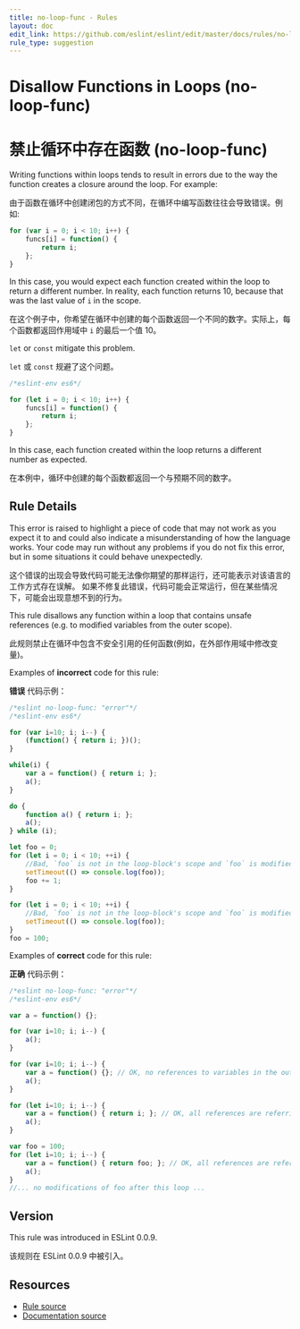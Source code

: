 ```yaml
---
title: no-loop-func - Rules
layout: doc
edit_link: https://github.com/eslint/eslint/edit/master/docs/rules/no-loop-func.md
rule_type: suggestion
---
```

<!-- Note: No pull requests accepted for this file. See README.md in the root directory for details. -->

# Disallow Functions in Loops (no-loop-func)

# 禁止循环中存在函数 (no-loop-func)

Writing functions within loops tends to result in errors due to the way the function creates a closure around the loop. For example:

由于函数在循环中创建闭包的方式不同，在循环中编写函数往往会导致错误。例如:

```js
for (var i = 0; i < 10; i++) {
    funcs[i] = function() {
        return i;
    };
}
```

In this case, you would expect each function created within the loop to return a different number. In reality, each function returns 10, because that was the last value of `i` in the scope.

在这个例子中，你希望在循环中创建的每个函数返回一个不同的数字。实际上，每个函数都返回作用域中 `i` 的最后一个值 10。

`let` or `const` mitigate this problem.

`let` 或 `const` 规避了这个问题。 

```js
/*eslint-env es6*/

for (let i = 0; i < 10; i++) {
    funcs[i] = function() {
        return i;
    };
}
```

In this case, each function created within the loop returns a different number as expected.

在本例中，循环中创建的每个函数都返回一个与预期不同的数字。

## Rule Details

This error is raised to highlight a piece of code that may not work as you expect it to and could also indicate a misunderstanding of how the language works. Your code may run without any problems if you do not fix this error, but in some situations it could behave unexpectedly.

这个错误的出现会导致代码可能无法像你期望的那样运行，还可能表示对该语言的工作方式存在误解。
如果不修复此错误，代码可能会正常运行，但在某些情况下，可能会出现意想不到的行为。

This rule disallows any function within a loop that contains unsafe references (e.g. to modified variables from the outer scope).

此规则禁止在循环中包含不安全引用的任何函数(例如，在外部作用域中修改变量)。

Examples of **incorrect** code for this rule:

**错误** 代码示例：

```js
/*eslint no-loop-func: "error"*/
/*eslint-env es6*/

for (var i=10; i; i--) {
    (function() { return i; })();
}

while(i) {
    var a = function() { return i; };
    a();
}

do {
    function a() { return i; };
    a();
} while (i);

let foo = 0;
for (let i = 0; i < 10; ++i) {
    //Bad, `foo` is not in the loop-block's scope and `foo` is modified in/after the loop
    setTimeout(() => console.log(foo));
    foo += 1;
}

for (let i = 0; i < 10; ++i) {
    //Bad, `foo` is not in the loop-block's scope and `foo` is modified in/after the loop
    setTimeout(() => console.log(foo));
}
foo = 100;
```

Examples of **correct** code for this rule:

**正确** 代码示例：


```js
/*eslint no-loop-func: "error"*/
/*eslint-env es6*/

var a = function() {};

for (var i=10; i; i--) {
    a();
}

for (var i=10; i; i--) {
    var a = function() {}; // OK, no references to variables in the outer scopes.
    a();
}

for (let i=10; i; i--) {
    var a = function() { return i; }; // OK, all references are referring to block scoped variables in the loop.
    a();
}

var foo = 100;
for (let i=10; i; i--) {
    var a = function() { return foo; }; // OK, all references are referring to never modified variables.
    a();
}
//... no modifications of foo after this loop ...
```

## Version

This rule was introduced in ESLint 0.0.9.

该规则在 ESLint 0.0.9 中被引入。

## Resources

* [Rule source](https://github.com/eslint/eslint/tree/master/lib/rules/no-loop-func.js)
* [Documentation source](https://github.com/eslint/eslint/tree/master/docs/rules/no-loop-func.md)
